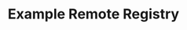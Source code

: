 ---
weight: 2
title: "Example Remote Registry"
bookCollapseSection: false
BookHref: "https://data.fairdatapipeline.org"
---